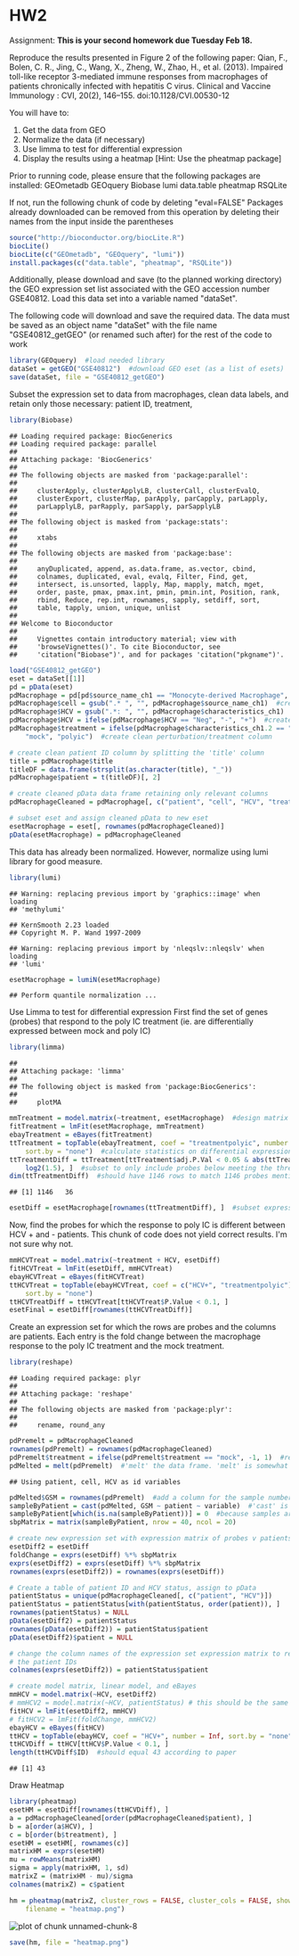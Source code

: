 HW2
========================================================

Assignment: **This is your second homework due Tuesday Feb 18.**

Reproduce the results presented in Figure 2 of the following paper: 
Qian, F., Bolen, C. R., Jing, C., Wang, X., Zheng, W., Zhao, H., et al. (2013). Impaired toll-like receptor 3-mediated immune responses from macrophages of patients chronically infected with hepatitis C virus. Clinical and Vaccine Immunology : CVI, 20(2), 146–155. doi:10.1128/CVI.00530-12

You will have to:

1. Get the data from GEO
2. Normalize the data (if necessary)
3. Use limma to test for differential expression
4. Display the results using a heatmap [Hint: Use the pheatmap package]

Prior to running code, please ensure that the following packages are installed:
GEOmetadb
GEOquery
Biobase
lumi
data.table
pheatmap
RSQLite

If not, run the following chunk of code by deleting "eval=FALSE"
Packages already downloaded can be removed from this operation by deleting their names from the input inside the parentheses


```r
source("http://bioconductor.org/biocLite.R")
biocLite()
biocLite(c("GEOmetadb", "GEOquery", "lumi"))
install.packages(c("data.table", "pheatmap", "RSQLite"))
```


Additionally, please download and save (to the planned working directory) the GEO expression set list associated with the GEO accession number GSE40812. Load this data set into a variable named "dataSet".

The following code will download and save the required data. The data must be saved as an object name "dataSet" with the file name "GSE40812_getGEO" (or renamed such after) for the rest of the code to work


```r
library(GEOquery)  #load needed library
dataSet = getGEO("GSE40812")  #download GEO eset (as a list of esets)
save(dataSet, file = "GSE40812_getGEO")
```


Subset the expression set to data from macrophages, clean data labels, and retain only those necessary: patient ID, treatment, 

```r
library(Biobase)
```

```
## Loading required package: BiocGenerics
## Loading required package: parallel
## 
## Attaching package: 'BiocGenerics'
## 
## The following objects are masked from 'package:parallel':
## 
##     clusterApply, clusterApplyLB, clusterCall, clusterEvalQ,
##     clusterExport, clusterMap, parApply, parCapply, parLapply,
##     parLapplyLB, parRapply, parSapply, parSapplyLB
## 
## The following object is masked from 'package:stats':
## 
##     xtabs
## 
## The following objects are masked from 'package:base':
## 
##     anyDuplicated, append, as.data.frame, as.vector, cbind,
##     colnames, duplicated, eval, evalq, Filter, Find, get,
##     intersect, is.unsorted, lapply, Map, mapply, match, mget,
##     order, paste, pmax, pmax.int, pmin, pmin.int, Position, rank,
##     rbind, Reduce, rep.int, rownames, sapply, setdiff, sort,
##     table, tapply, union, unique, unlist
## 
## Welcome to Bioconductor
## 
##     Vignettes contain introductory material; view with
##     'browseVignettes()'. To cite Bioconductor, see
##     'citation("Biobase")', and for packages 'citation("pkgname")'.
```

```r
load("GSE40812_getGEO")
eset = dataSet[[1]]
pd = pData(eset)
pdMacrophage = pd[pd$source_name_ch1 == "Monocyte-derived Macrophage", ]
pdMacrophage$cell = gsub(".* ", "", pdMacrophage$source_name_ch1)  #create clean cell source column
pdMacrophage$HCV = gsub(".*: ", "", pdMacrophage$characteristics_ch1)
pdMacrophage$HCV = ifelse(pdMacrophage$HCV == "Neg", "-", "+")  #create clean HCV status column
pdMacrophage$treatment = ifelse(pdMacrophage$characteristics_ch1.2 == "treatment: Mock", 
    "mock", "polyic")  #create clean perturbation/treatment column

# create clean patient ID column by splitting the 'title' column
title = pdMacrophage$title
titleDF = data.frame(strsplit(as.character(title), "_"))
pdMacrophage$patient = t(titleDF)[, 2]

# create cleaned pData data frame retaining only relevant columns
pdMacrophageCleaned = pdMacrophage[, c("patient", "cell", "HCV", "treatment")]

# subset eset and assign cleaned pData to new eset
esetMacrophage = eset[, rownames(pdMacrophageCleaned)]
pData(esetMacrophage) = pdMacrophageCleaned
```


This data has already been normalized. However, normalize using lumi library for good measure.


```r
library(lumi)
```

```
## Warning: replacing previous import by 'graphics::image' when loading
## 'methylumi'
```

```
## KernSmooth 2.23 loaded
## Copyright M. P. Wand 1997-2009
```

```
## Warning: replacing previous import by 'nleqslv::nleqslv' when loading
## 'lumi'
```

```r
esetMacrophage = lumiN(esetMacrophage)
```

```
## Perform quantile normalization ...
```


Use Limma to test for differential expression 
First find the set of genes (probes) that respond to the poly IC treatment (ie. are differentially expressed between mock and poly IC)


```r
library(limma)
```

```
## 
## Attaching package: 'limma'
## 
## The following object is masked from 'package:BiocGenerics':
## 
##     plotMA
```

```r
mmTreatment = model.matrix(~treatment, esetMacrophage)  #design matrix
fitTreatment = lmFit(esetMacrophage, mmTreatment)
ebayTreatment = eBayes(fitTreatment)
ttTreatment = topTable(ebayTreatment, coef = "treatmentpolyic", number = Inf, 
    sort.by = "none")  #calculate statistics on differential expression
ttTreatmentDiff = ttTreatment[ttTreatment$adj.P.Val < 0.05 & abs(ttTreatment$logFC) > 
    log2(1.5), ]  #subset to only include probes below meeting the threshold of FDR of 0.05 and fold change > 1.5
dim(ttTreatmentDiff)  #should have 1146 rows to match 1146 probes mentioned in supplemental data
```

```
## [1] 1146   36
```

```r
esetDiff = esetMacrophage[rownames(ttTreatmentDiff), ]  #subset expression set to only these probes
```


Now, find the probes for which the response to poly IC is different between HCV + and - patients. This chunk of code does not yield correct results. I'm not sure why not.

```r
mmHCVTreat = model.matrix(~treatment + HCV, esetDiff)
fitHCVTreat = lmFit(esetDiff, mmHCVTreat)
ebayHCVTreat = eBayes(fitHCVTreat)
ttHCVTreat = topTable(ebayHCVTreat, coef = c("HCV+", "treatmentpolyic"), number = Inf, 
    sort.by = "none")
ttHCVTreatDiff = ttHCVTreat[ttHCVTreat$P.Value < 0.1, ]
esetFinal = esetDiff[rownames(ttHCVTreatDiff)]
```


Create an expression set for which the rows are probes and the columns are patients. Each entry is the fold change between the macrophage response to the poly IC treatment and the mock treatment. 


```r
library(reshape)
```

```
## Loading required package: plyr
## 
## Attaching package: 'reshape'
## 
## The following objects are masked from 'package:plyr':
## 
##     rename, round_any
```

```r
pdPremelt = pdMacrophageCleaned
rownames(pdPremelt) = rownames(pdMacrophageCleaned)
pdPremelt$treatment = ifelse(pdPremelt$treatment == "mock", -1, 1)  #replace values in treatment column with 1 for polyic and -1 for mock
pdMelted = melt(pdPremelt)  #'melt' the data frame. 'melt' is somewhat like reversing the creation of a pivot table in excel
```

```
## Using patient, cell, HCV as id variables
```

```r
pdMelted$GSM = rownames(pdPremelt)  #add a column for the sample numbers
sampleByPatient = cast(pdMelted, GSM ~ patient ~ variable)  #'cast' is somewhat like creating a pivot table. In this case the rows are sample numbers (GSM), the columns are patients, and the values in the cell denoted by a sample number and patient ID is the value originally associated with the treatment column corresponding to the original row with that sample/patient combo.
sampleByPatient[which(is.na(sampleByPatient))] = 0  #because samples are specific to patients (ie. there were no rows originally corresponding to most of the possible sample id-patient number pairings), most of the entries are NA. Change them to zero
sbpMatrix = matrix(sampleByPatient, nrow = 40, ncol = 20)

# create new expression set with expression matrix of probes v patients
esetDiff2 = esetDiff
foldChange = exprs(esetDiff) %*% sbpMatrix
exprs(esetDiff2) = exprs(esetDiff) %*% sbpMatrix
rownames(exprs(esetDiff2)) = rownames(exprs(esetDiff))

# Create a table of patient ID and HCV status, assign to pData
patientStatus = unique(pdMacrophageCleaned[, c("patient", "HCV")])
patientStatus = patientStatus[with(patientStatus, order(patient)), ]
rownames(patientStatus) = NULL
pData(esetDiff2) = patientStatus
rownames(pData(esetDiff2)) = patientStatus$patient
pData(esetDiff2)$patient = NULL

# change the column names of the expression set expression matrix to reflect
# the patient IDs
colnames(exprs(esetDiff2)) = patientStatus$patient

# create model matrix, linear model, and eBayes
mmHCV = model.matrix(~HCV, esetDiff2)
# mmHCV2 = model.matrix(~HCV, patientStatus) # this should be the same
fitHCV = lmFit(esetDiff2, mmHCV)
# fitHCV2 = lmFit(foldChange, mmHCV2)
ebayHCV = eBayes(fitHCV)
ttHCV = topTable(ebayHCV, coef = "HCV+", number = Inf, sort.by = "none")
ttHCVDiff = ttHCV[ttHCV$P.Value < 0.1, ]
length(ttHCVDiff$ID)  #should equal 43 according to paper
```

```
## [1] 43
```


Draw Heatmap


```r
library(pheatmap)
esetHM = esetDiff[rownames(ttHCVDiff), ]
a = pdMacrophageCleaned[order(pdMacrophageCleaned$patient), ]
b = a[order(a$HCV), ]
c = b[order(b$treatment), ]
esetHM = esetHM[, rownames(c)]
matrixHM = exprs(esetHM)
mu = rowMeans(matrixHM)
sigma = apply(matrixHM, 1, sd)
matrixZ = (matrixHM - mu)/sigma
colnames(matrixZ) = c$patient

hm = pheatmap(matrixZ, cluster_rows = FALSE, cluster_cols = FALSE, show_rownames = FALSE, 
    filename = "heatmap.png")
```

![plot of chunk unnamed-chunk-8](figure/unnamed-chunk-8.png) 

```r
save(hm, file = "heatmap.png")
```

